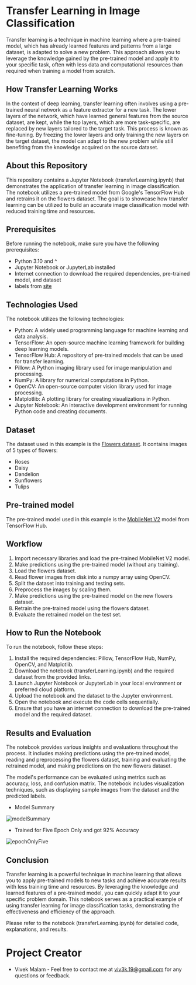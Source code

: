 # Transfer Learning in Image Classification

Transfer learning is a technique in machine learning where a pre-trained model, which has already learned features and patterns from a large dataset, is adapted to solve a new problem. This approach allows you to leverage the knowledge gained by the pre-trained model and apply it to your specific task, often with less data and computational resources than required when training a model from scratch.

## How Transfer Learning Works

In the context of deep learning, transfer learning often involves using a pre-trained neural network as a feature extractor for a new task. The lower layers of the network, which have learned general features from the source dataset, are kept, while the top layers, which are more task-specific, are replaced by new layers tailored to the target task. This process is known as fine-tuning. By freezing the lower layers and only training the new layers on the target dataset, the model can adapt to the new problem while still benefiting from the knowledge acquired on the source dataset.

## About this Repository

This repository contains a Jupyter Notebook (transferLearning.ipynb) that demonstrates the application of transfer learning in image classification. The notebook utilizes a pre-trained model from Google's TensorFlow Hub and retrains it on the flowers dataset. The goal is to showcase how transfer learning can be utilized to build an accurate image classification model with reduced training time and resources.

## Prerequisites

Before running the notebook, make sure you have the following prerequisites:

- Python 3.10 and ^
- Jupyter Notebook or JupyterLab installed
- Internet connection to download the required dependencies, pre-trained model, and dataset
- labels from [site](https://storage.googleapis.com/download.tensorflow.org/data/ImageNetLabels.txt)

## Technologies Used

The notebook utilizes the following technologies:

- Python: A widely used programming language for machine learning and data analysis.
- TensorFlow: An open-source machine learning framework for building deep learning models.
- TensorFlow Hub: A repository of pre-trained models that can be used for transfer learning.
- Pillow: A Python imaging library used for image manipulation and processing.
- NumPy: A library for numerical computations in Python.
- OpenCV: An open-source computer vision library used for image processing.
- Matplotlib: A plotting library for creating visualizations in Python.
- Jupyter Notebook: An interactive development environment for running Python code and creating documents.

## Dataset

The dataset used in this example is the [Flowers dataset](https://storage.googleapis.com/download.tensorflow.org/example_images/flower_photos.tgz). It contains images of 5 types of flowers:

- Roses
- Daisy
- Dandelion
- Sunflowers
- Tulips

## Pre-trained model

The pre-trained model used in this example is the [MobileNet V2](https://tfhub.dev/google/tf2-preview/mobilenet_v2/classification/4) model from TensorFlow Hub.

## Workflow

1. Import necessary libraries and load the pre-trained MobileNet V2 model.
2. Make predictions using the pre-trained model (without any training).
3. Load the flowers dataset.
4. Read flower images from disk into a numpy array using OpenCV.
5. Split the dataset into training and testing sets.
6. Preprocess the images by scaling them.
7. Make predictions using the pre-trained model on the new flowers dataset.
8. Retrain the pre-trained model using the flowers dataset.
9. Evaluate the retrained model on the test set.

## How to Run the Notebook

To run the notebook, follow these steps:

1. Install the required dependencies: Pillow, TensorFlow Hub, NumPy, OpenCV, and Matplotlib.
2. Download the notebook (transferLearning.ipynb) and the required dataset from the provided links.
3. Launch Jupyter Notebook or JupyterLab in your local environment or preferred cloud platform.
4. Upload the notebook and the dataset to the Jupyter environment.
5. Open the notebook and execute the code cells sequentially.
6. Ensure that you have an internet connection to download the pre-trained model and the required dataset.

## Results and Evaluation

The notebook provides various insights and evaluations throughout the process. It includes making predictions using the pre-trained model, reading and preprocessing the flowers dataset, training and evaluating the retrained model, and making predictions on the new flowers dataset.

The model's performance can be evaluated using metrics such as accuracy, loss, and confusion matrix. The notebook includes visualization techniques, such as displaying sample images from the dataset and the predicted labels.

- Model Summary

![modelSummary](https://github.com/viv3k19/transferLearning-using-Python-CNN/assets/82309435/40ea0e4e-b943-484c-939e-3c0342756611)

- Trained for Five Epoch Only and got 92% Accuracy

![epochOnlyFive](https://github.com/viv3k19/transferLearning-using-Python-CNN/assets/82309435/16ff54fe-419a-4316-9704-685c802b81f6)


## Conclusion

Transfer learning is a powerful technique in machine learning that allows you to apply pre-trained models to new tasks and achieve accurate results with less training time and resources. By leveraging the knowledge and learned features of a pre-trained model, you can quickly adapt it to your specific problem domain. This notebook serves as a practical example of using transfer learning for image classification tasks, demonstrating the effectiveness and efficiency of the approach.

Please refer to the notebook (transferLearning.ipynb) for detailed code, explanations, and results.

# Project Creator
* Vivek Malam - Feel free to contact me at viv3k.19@gmail.com for any questions or feedback.

